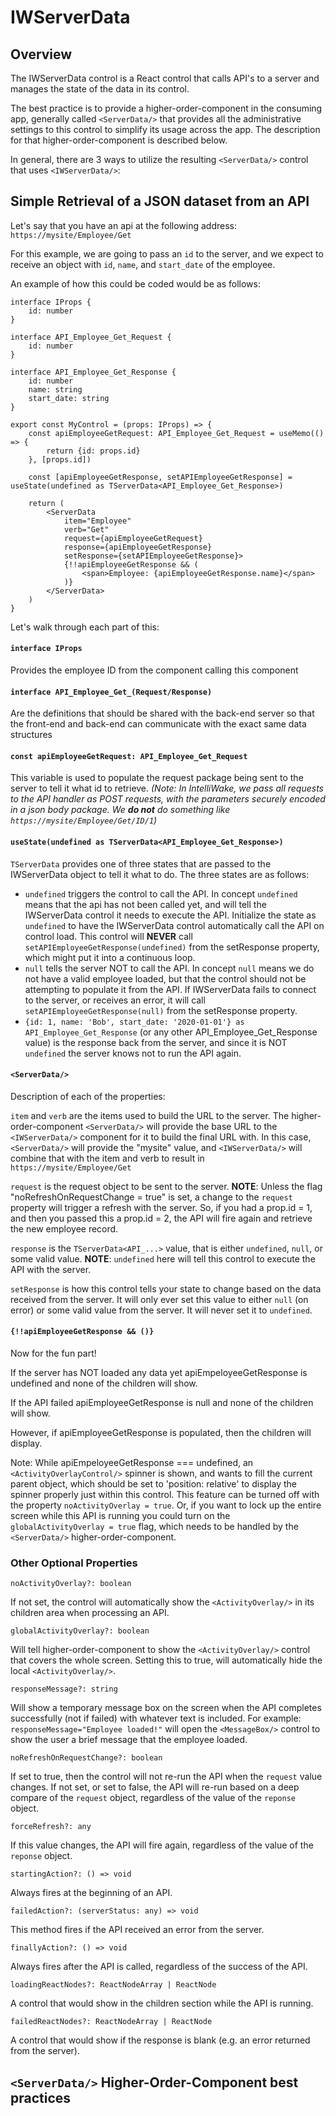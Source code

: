 # IWServerData

## Overview

The IWServerData control is a React control that calls API's to a server and manages the state of the data in its control.

The best practice is to provide a higher-order-component in the consuming app, generally called `<ServerData/>` that provides all the administrative settings to this control to simplify its usage across the app.  The description for that higher-order-component is described below.

In general, there are 3 ways to utilize the resulting `<ServerData/>` control that uses `<IWServerData/>`:

## Simple Retrieval of a JSON dataset from an API

Let's say that you have an api at the following address: `https://mysite/Employee/Get` 

For this example, we are going to pass an `id` to the server, and we expect to receive an object with `id`, `name`, and `start_date` of the employee.

An example of how this could be coded would be as follows:

    interface IProps {
        id: number
    }
    
    interface API_Employee_Get_Request {
        id: number
    }

    interface API_Employee_Get_Response {
        id: number
        name: string
        start_date: string
    }

    export const MyControl = (props: IProps) => {
    	const apiEmployeeGetRequest: API_Employee_Get_Request = useMemo(() => {
    	    return {id: props.id}
    	}, [props.id])
    
    	const [apiEmployeeGetResponse, setAPIEmployeeGetResponse] = useState(undefined as TServerData<API_Employee_Get_Response>)
    	
    	return (
            <ServerData
                item="Employee"
                verb="Get"
                request={apiEmployeeGetRequest}
                response={apiEmployeeGetResponse}
                setResponse={setAPIEmployeeGetResponse}>
                {!!apiEmployeeGetResponse && (
                    <span>Employee: {apiEmployeeGetResponse.name}</span>
                )}
            </ServerData>
    	)
    }

Let's walk through each part of this:

#### `interface IProps` 

Provides the employee ID from the component calling this component

#### `interface API_Employee_Get_(Request/Response)`  

Are the definitions that should be shared with the back-end server so that the front-end and back-end can communicate with the exact same data structures

#### `const apiEmployeeGetRequest: API_Employee_Get_Request`

This variable is used to populate the request package being sent to the server to tell it what id to retrieve.  *(Note: In IntelliWake, we pass all requests to the API handler as POST requests, with the parameters securely encoded in a json body package.  We **do not** do something like `https://mysite/Employee/Get/ID/1`)*

#### `useState(undefined as TServerData<API_Employee_Get_Response>)`

`TServerData` provides one of three states that are passed to the IWServerData object to tell it what to do.  The three states are as follows:
* `undefined` triggers the control to call the API.  In concept `undefined` means that the api has not been called yet, and will tell the IWServerData control it needs to execute the API.  Initialize the state as `undefined` to have the IWServerData control automatically call the API on control load.  This control will **NEVER** call `setAPIEmployeeGetResponse(undefined)` from the setResponse property, which might put it into a continuous loop.
* `null` tells the server NOT to call the API.  In concept `null` means we do not have a valid employee loaded, but that the control should not be attempting to populate it from the API.  If IWServerData fails to connect to the server, or receives an error, it will call `setAPIEmployeeGetResponse(null)` from the setResponse property.  
* `{id: 1, name: 'Bob', start_date: '2020-01-01'} as API_Employee_Get_Response` (or any other API_Employee_Get_Response value) is the response back from the server, and since it is NOT `undefined` the server knows not to run the API again.  

#### `<ServerData/>`

Description of each of the properties:

`item` and `verb` are the items used to build the URL to the server.  The higher-order-component `<ServerData/>` will provide the base URL to the `<IWServerData/>` component for it to build the final URL with.  In this case, `<ServerData/>` will provide the "mysite" value, and `<IWServerData/>` will combine that with the item and verb to result in `https://mysite/Employee/Get`

`request` is the request object to be sent to the server.  **NOTE**: Unless the flag "noRefreshOnRequestChange = true" is set, a change to the `request` property will trigger a refresh with the server.  So, if you had a prop.id = 1, and then you passed this a prop.id = 2, the API will fire again and retrieve the new employee record.

`response` is the `TServerData<API_...>` value, that is either `undefined`, `null`, or some valid value.  **NOTE**: `undefined` here will tell this control to execute the API with the server.

`setResponse` is how this control tells your state to change based on the data received from the server.  It will only ever set this value to either `null` (on error) or some valid value from the server.  It will never set it to `undefined`.

#### `{!!apiEmployeeGetResponse && ()}`

Now for the fun part!  

If the server has NOT loaded any data yet apiEmpeloyeeGetResponse is undefined and none of the children will show.  

If the API failed apiEmployeeGetResponse is null and none of the children will show. 

However, if apiEmployeeGetResponse is populated, then the children will display.

Note: While apiEmpeloyeeGetResponse === undefined, an `<ActivityOverlayControl/>` spinner is shown, and wants to fill the current parent object, which should be set to 'position: relative' to display the spinner properly just within this control.  This feature can be turned off with the property `noActivityOverlay = true`.  Or, if you want to lock up the entire screen while this API is running you could turn on the `globalActivityOverlay = true` flag, which needs to be handled by the `<ServerData/>` higher-order-component.

### Other Optional Properties

`noActivityOverlay?: boolean`

If not set, the control will automatically show the `<ActivityOverlay/>` in its children area when processing an API.

`globalActivityOverlay?: boolean` 

Will tell higher-order-component to show the `<ActivityOverlay/>` control that covers the whole screen.  Setting this to true, will automatically hide the local `<ActivityOverlay/>`.

`responseMessage?: string`

Will show a temporary message box on the screen when the API completes successfully (not if failed) with whatever text is included.  For example: `responseMessage="Employee loaded!"` will open the `<MessageBox/>` control to show the user a brief message that the employee loaded.

`noRefreshOnRequestChange?: boolean`

If set to true, then the control will not re-run the API when the `request` value changes.  If not set, or set to false, the API will re-run based on a deep compare of the `request` object, regardless of the value of the `reponse` object.

`forceRefresh?: any`

If this value changes, the API will fire again, regardless of the value of the `reponse` object.

`startingAction?: () => void`

Always fires at the beginning of an API.

`failedAction?: (serverStatus: any) => void`

This method fires if the API received an error from the server.

`finallyAction?: () => void`

Always fires after the API is called, regardless of the success of the API.

`loadingReactNodes?: ReactNodeArray | ReactNode`

A control that would show in the children section while the API is running.

`failedReactNodes?: ReactNodeArray | ReactNode`

A control that would show if the response is blank (e.g. an error returned from the server).

## `<ServerData/>` Higher-Order-Component best practices
